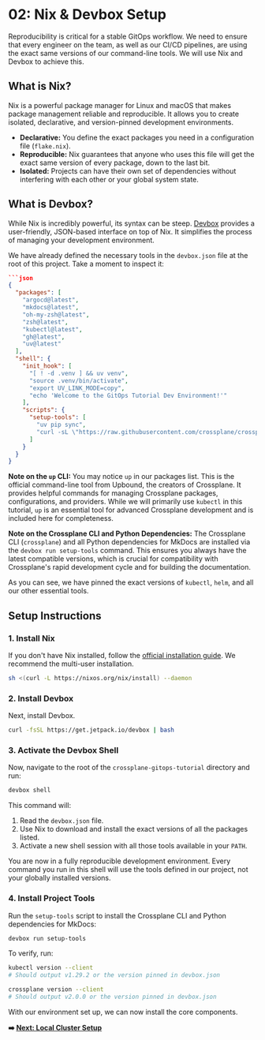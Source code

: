 # 02: Nix & Devbox Setup

Reproducibility is critical for a stable GitOps workflow. We need to ensure that every engineer on the team, as well as our CI/CD pipelines, are using the exact same versions of our command-line tools. We will use Nix and Devbox to achieve this.

## What is Nix?

Nix is a powerful package manager for Linux and macOS that makes package management reliable and reproducible. It allows you to create isolated, declarative, and version-pinned development environments.

-   **Declarative:** You define the exact packages you need in a configuration file (`flake.nix`).
-   **Reproducible:** Nix guarantees that anyone who uses this file will get the exact same version of every package, down to the last bit.
-   **Isolated:** Projects can have their own set of dependencies without interfering with each other or your global system state.

## What is Devbox?

While Nix is incredibly powerful, its syntax can be steep. [Devbox](https://www.jetpack.io/devbox/) provides a user-friendly, JSON-based interface on top of Nix. It simplifies the process of managing your development environment.

We have already defined the necessary tools in the `devbox.json` file at the root of this project. Take a moment to inspect it:

```json
```json
{
  "packages": [
    "argocd@latest",
    "mkdocs@latest",
    "oh-my-zsh@latest",
    "zsh@latest",
    "kubectl@latest",
    "gh@latest",
    "uv@latest"
  ],
  "shell": {
    "init_hook": [
      "[ ! -d .venv ] && uv venv",
      "source .venv/bin/activate",
      "export UV_LINK_MODE=copy",
      "echo 'Welcome to the GitOps Tutorial Dev Environment!'"
    ],
    "scripts": {
      "setup-tools": [
        "uv pip sync",
        "curl -sL \"https://raw.githubusercontent.com/crossplane/crossplane/main/install.sh\" | sh"
      ]
    }
  }
}
```

**Note on the `up` CLI:** You may notice `up` in our packages list. This is the official command-line tool from Upbound, the creators of Crossplane. It provides helpful commands for managing Crossplane packages, configurations, and providers. While we will primarily use `kubectl` in this tutorial, `up` is an essential tool for advanced Crossplane development and is included here for completeness.

**Note on the Crossplane CLI and Python Dependencies:** The Crossplane CLI (`crossplane`) and all Python dependencies for MkDocs are installed via the `devbox run setup-tools` command. This ensures you always have the latest compatible versions, which is crucial for compatibility with Crossplane's rapid development cycle and for building the documentation.

As you can see, we have pinned the exact versions of `kubectl`, `helm`, and all our other essential tools.

## Setup Instructions

### 1. Install Nix

If you don't have Nix installed, follow the [official installation guide](https://nixos.org/download.html). We recommend the multi-user installation.

```bash
sh <(curl -L https://nixos.org/nix/install) --daemon
```

### 2. Install Devbox

Next, install Devbox.

```bash
curl -fsSL https://get.jetpack.io/devbox | bash
```

### 3. Activate the Devbox Shell

Now, navigate to the root of the `crossplane-gitops-tutorial` directory and run:

```bash
devbox shell
```

This command will:

1.  Read the `devbox.json` file.
2.  Use Nix to download and install the exact versions of all the packages listed.
3.  Activate a new shell session with all those tools available in your `PATH`.

You are now in a fully reproducible development environment. Every command you run in this shell will use the tools defined in our project, not your globally installed versions.

### 4. Install Project Tools

Run the `setup-tools` script to install the Crossplane CLI and Python dependencies for MkDocs:

```bash
devbox run setup-tools
```

To verify, run:

```bash
kubectl version --client
# Should output v1.29.2 or the version pinned in devbox.json

crossplane version --client
# Should output v2.0.0 or the version pinned in devbox.json
```

With our environment set up, we can now install the core components.

**➡️ [Next: Local Cluster Setup](./03-toolchain-setup.md)**
